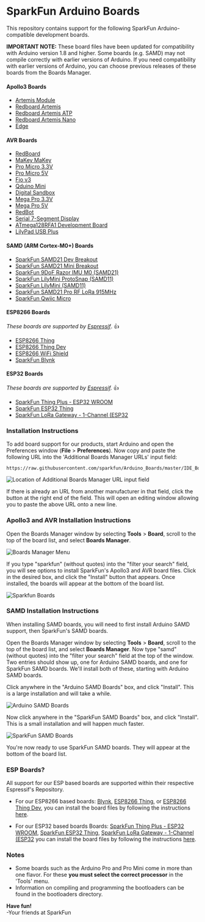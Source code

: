 # SparkFun Arduino Boards

This repository contains support for the following SparkFun Arduino-compatible development boards.

**IMPORTANT NOTE:** These board files have been updated for compatibility with Arduino version 1.8 and higher. Some boards (e.g. SAMD) may not compile correctly with earlier versions of Arduino. If you need compatibility with earlier versions of Arduino, you can choose previous releases of these boards from the Boards Manager.

#### Apollo3 Boards
* [Artemis Module](https://www.sparkfun.com/products/15484)
* [Redboard Artemis](https://www.sparkfun.com/products/15444)
* [Redboard Artemis ATP](https://www.sparkfun.com/products/15442)
* [Redboard Artemis Nano](https://www.sparkfun.com/products/15443)
* [Edge]()

#### AVR Boards

* [RedBoard](https://www.sparkfun.com/products/12757)
* [MaKey MaKey](https://www.sparkfun.com/products/11511)
* [Pro Micro 3.3V](https://www.sparkfun.com/products/10999)
* [Pro Micro 5V](https://www.sparkfun.com/products/11098)
* [Fio v3](https://www.sparkfun.com/products/11520)
* [Qduino Mini](https://www.sparkfun.com/products/13614)
* [Digital Sandbox](https://www.sparkfun.com/products/12651)
* [Mega Pro 3.3V](https://www.sparkfun.com/products/10744)
* [Mega Pro 5V](https://www.sparkfun.com/products/11007)
* [RedBot](https://www.sparkfun.com/products/12097)
* [Serial 7-Segment Display](https://www.sparkfun.com/products/11441)
* [ATmega128RFA1 Development Board](https://www.sparkfun.com/products/11197)
* [LilyPad USB Plus](https://www.sparkfun.com/products/14346)

#### SAMD (ARM Cortex-M0+) Boards

* [SparkFun SAMD21 Dev Breakout](https://www.sparkfun.com/products/13672)
* [SparkFun SAMD21 Mini Breakout](https://www.sparkfun.com/products/13664)
* [SparkFun 9DoF Razor IMU M0 (SAMD21)](https://www.sparkfun.com/products/14001)
* [SparkFun LilyMini ProtoSnap (SAMD11)](https://www.sparkfun.com/products/14063)
* [SparkFun LilyMini (SAMD11)](https://www.sparkfun.com/products/14064)
* [SparkFun SAMD21 Pro RF LoRa 915MHz](https://www.sparkfun.com/products/14916)
* [SparkFun Qwiic Micro](https://www.sparkfun.com/products/15423)

#### ESP8266 Boards
_These boards are supported by [Espressif](https://github.com/esp8266/Arduino)_. :+1:
* [ESP8266 Thing](https://www.sparkfun.com/products/13231)
* [ESP8266 Thing Dev](https://www.sparkfun.com/products/13711)  
* [ESP8266 WiFi Shield](https://www.sparkfun.com/products/13287)
* [SparkFun Blynk](https://www.sparkfun.com/products/13794)

#### ESP32 Boards
_These boards are supported by [Espressif](https://github.com/espressif/arduino-esp32/blob/master/docs/arduino-ide/boards_manager.md)._ :+1:
* [SparkFun Thing Plus - ESP32 WROOM](https://www.sparkfun.com/products/14689)
* [SparkFun ESP32 Thing](https://www.sparkfun.com/products/13907)
* [SparkFun LoRa Gateway - 1-Channel (ESP32](https://www.sparkfun.com/products/15006)

### Installation Instructions

To add board support for our products, start Arduino and open the Preferences window (**File** > **Preferences**). Now copy and paste the following URL into the 'Additional Boards Manager URLs' input field:

	https://raw.githubusercontent.com/sparkfun/Arduino_Boards/master/IDE_Board_Manager/package_sparkfun_index.json

![Location of Additional Boards Manager URL input field](prefs-arrow.png)

If there is already an URL from another manufacturer in that field, click the button at the right end of the field. This will open an editing window allowing you to paste the above URL onto a new line.

### Apollo3 and AVR Installation Instructions

Open the Boards Manager window by selecting **Tools** > **Board**, scroll to the top of the board list, and select **Boards Manager**.

![Boards Manager Menu](manager-menu.png)

If you type "sparkfun" (without quotes) into the "filter your search" field, you will see options to install SparkFun's Apollo3 and AVR board files. Click in the desired box, and click the "Install" button that appears. Once installed, the boards will appear at the bottom of the board list.

![Sparkfun Boards](sparkfunboards.png)

### SAMD Installation Instructions

When installing SAMD boards, you will need to first install Arduino SAMD support, then SparkFun's SAMD boards.

Open the Boards Manager window by selecting **Tools** > **Board**, scroll to the top of the board list, and select **Boards Manager**. Now type "samd" (without quotes) into the "filter your search" field at the top of the window. Two entries should show up, one for Arduino SAMD boards, and one for SparkFun SAMD boards. We'll install both of these, starting with Arduino SAMD boards.

Click anywhere in the "Arduino SAMD Boards" box, and click "Install". This is a large installation and will take a while.

![Arduino SAMD Boards](manager-arrow.png)

Now click anywhere in the "SparkFun SAMD Boards" box, and click "Install". This is a small installation and will happen much faster.

![SparkFun SAMD Boards](manager-arrow2.png)

You're now ready to use SparkFun SAMD boards. They will appear at the bottom of the board list.

### ESP Boards?

All support for our ESP based boards are supported within their respective Espressif's Repository. 

* For our ESP8266 based boards: [Blynk](https://www.sparkfun.com/products/13794), [ESP8266 Thing](https://www.sparkfun.com/products/13231), or [ESP8266 Thing Dev](https://www.sparkfun.com/products/13711), you can install the board files by following the instructions [here](https://github.com/esp8266/Arduino).

* For our ESP32 based boards Boards: [SparkFun Thing Plus - ESP32 WROOM](https://www.sparkfun.com/products/14689), [SparkFun ESP32 Thing](https://www.sparkfun.com/products/13907), [SparkFun LoRa Gateway - 1-Channel (ESP32](https://www.sparkfun.com/products/15006) you can install the board files by following the instructions [here](https://github.com/espressif/arduino-esp32/blob/master/docs/arduino-ide/boards_manager.md).

### Notes

* Some boards such as the Arduino Pro and Pro Mini come in more than one flavor.  For these **you must select the correct processor** in the 'Tools' menu.
* Information on compiling and programming the bootloaders can be found in the bootloaders directory.

**Have fun!**<br>
\-Your friends at SparkFun

